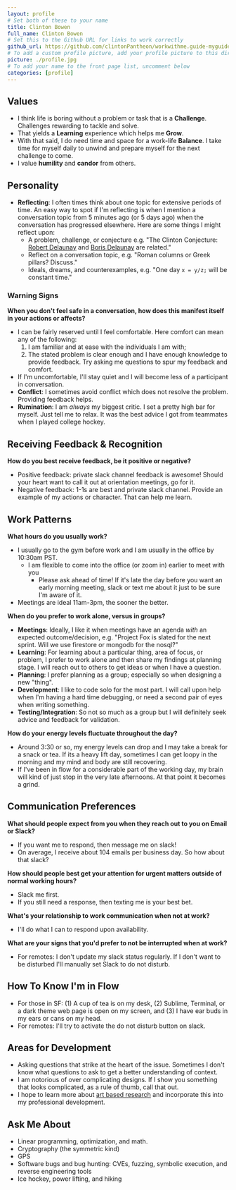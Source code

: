 ```yaml
---
layout: profile
# Set both of these to your name
title: Clinton Bowen
full_name: Clinton Bowen
# Set this to the Github URL for links to work correctly
github_url: https://github.com/clintonPantheon/workwithme.guide-myguide/
# To add a custom profile picture, add your profile picture to this directory, update, and uncomment the relative link below.
picture: ./profile.jpg
# To add your name to the front page list, uncomment below
categories: [profile]
---
```


## Values

  - I think life is boring without a problem or task that is a **Challenge**. Challenges rewarding to tackle and solve.  
  - That yields a **Learning** experience which helps me **Grow**. 
  - With that said, I do need time and space for a work-life **Balance**.  I take time for myself daily to unwind and prepare myself for the next challenge to come.
  - I value **humility** and **candor** from others.

## Personality

  - **Reflecting**: I often times think about one topic for extensive periods of time. An easy way to spot if I'm reflecting is when I mention a conversation topic from 5 minutes ago (or 5 days ago) when the conversation has progressed elsewhere. Here are some things I might reflect upon:
    - A problem, challenge, or conjecture e.g. "The Clinton Conjecture: [Robert Delaunay](https://en.wikipedia.org/wiki/Robert_Delaunay) and [Boris Delaunay](https://en.wikipedia.org/wiki/Boris_Delaunay) are related."
    - Reflect on a conversation topic, e.g. "Roman columns or Greek pillars? Discuss."
    - Ideals, dreams, and counterexamples, e.g. "One day `x = y/z;` will be constant time."

### Warning Signs

**When you don't feel safe in a conversation, how does this manifest itself in your actions or affects?**

  - I can be fairly reserved until I feel comfortable.  Here comfort can mean any of the following:
    1. I am familiar and at ease with the individuals I am with;
    1. The stated problem is clear enough and I have enough knowledge to provide feedback. Try asking me questions to spur my feedback and comfort.
  - If I'm uncomfortable, I'll stay quiet and I will become less of a participant in conversation.
  - **Conflict**: I sometimes avoid conflict which does not resolve the problem.  Providing feedback helps.
  - **Rumination**:  I am _always_ my biggest critic.  I set a pretty high bar for myself.  Just tell me to relax.  It was the best advice I got from teammates when I played college hockey.

## Receiving Feedback & Recognition

**How do you best receive feedback, be it positive or negative?**

  - Positive feedback: private slack channel feedback is awesome!  Should your heart want to call it out at orientation meetings, go for it.
  - Negative feedback: 1-1s are best and private slack channel. Provide an example of my actions or character.  That can help me learn.

## Work Patterns

**What hours do you usually work?**

  - I usually go to the gym before work and I am usually in the office by 10:30am PST.
  	- I am flexible to come into the office (or zoom in) earlier to meet with you 
      - Please ask ahead of time!  If it's late the day before you want an early morning meeting, slack or text me about it just to be sure I'm aware of it.
  - Meetings are ideal 11am-3pm, the sooner the better. 

**When do you prefer to work alone, versus in groups?**

  - **Meetings**: Ideally, I like it when meetings have an agenda _with_ an expected outcome/decision, e.g. "Project Fox is slated for the next sprint.  Will we use firestore or mongodb for the nosql?"
  - **Learning**: For learning about a particular thing, area of focus, or problem, I prefer to work alone and then share my findings at planning stage.  I will reach out to others to get ideas or when I have a question.
  - **Planning**: I prefer planning as a group; especially so when designing a new "thing".
  - **Development**: I like to code solo for the most part.  I will call upon help when I'm having a hard time debugging, or need a second pair of eyes when writing something.
  - **Testing/Integration**: So not so much as a group but I will definitely seek advice and feedback for validation.

**How do your energy levels fluctuate throughout the day?**

  - Around 3:30 or so, my energy levels can drop and I may take a break for a snack or tea.  If its a heavy lift day, sometimes I can get loopy in the morning and my mind and body are still recovering.
  - If I've been in flow for a considerable part of the working day, my brain will kind of just stop in the very late afternoons.  At that point it becomes a grind.

## Communication Preferences

**What should people expect from you when they reach out to you on Email or Slack?**

  - If you want me to respond, then message me on slack!
  - On average, I receive about 104 emails per business day.  So how about that slack?

**How should people best get your attention for urgent matters outside of normal working hours?**

  - Slack me first.
  - If you still need a response, then texting me is your best bet.

**What's your relationship to work communication when not at work?**

  - I'll do what I can to respond upon availability.

**What are your signs that you'd prefer to not be interrupted when at work?**
  
  - For remotes:  I don't update my slack status regularly.  If I don't want to be disturbed I'll manually set Slack to do not disturb.

## How To Know I'm in Flow

  - For those in SF: (1) A cup of tea is on my desk, (2) Sublime, Terminal, or a dark theme web page is open on my screen, and (3) I have ear buds in my ears or cans on my head.
  - For remotes: I'll try to activate the do not disturb button on slack.

## Areas for Development

  - Asking questions that strike at the heart of the issue.  Sometimes I don't know what questions to ask to get a better understanding of context.
  - I am notorious of over complicating designs.  If I show you something that looks complicated, as a rule of thumb, call that out.
  - I hope to learn more about [art based research](http://elevr.com/portfolio/art-based-research/) and incorporate this into my professional development.

## Ask Me About

  - Linear programming, optimization, and math.
  - Cryptography (the symmetric kind)
  - GPS
  - Software bugs and bug hunting: CVEs, fuzzing, symbolic execution, and reverse engineering tools
  - Ice hockey, power lifting, and hiking